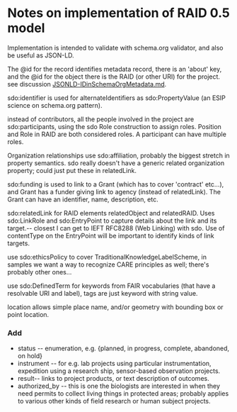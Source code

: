 # Notes on implementation of RAID 0.5 model 

Implementation is intended to validate with schema.org validator, and also be useful as JSON-LD. 

The @id for the record identifies metadata record, there is an 'about' key,  and the @id for the object there is the RAID (or other URI) for the project.  see discussion [JSONLD-IDinSchemaOrgMetadata.md](../../JSONLD-IDinSchemaOrgMetadata.md).

sdo:identifier is used for alternateIdentifiers as sdo:PropertyValue (an ESIP science on schema.org pattern). 

instead of contributors, all the people involved in the project are sdo:participants, using the sdo Role construction to assign roles. Position and Role in RAID are both considered roles.  A participant can have multiple roles. 

Organization relationships use sdo:affiliation, probably the biggest stretch in property semantics.  sdo really doesn't have a generic related organization property; could just put these in relatedLink.  

sdo:funding is used to link to a Grant (which has to cover 'contract' etc...), and Grant has a funder giving link to agency (instead of relatedLink). The Grant can have an identifier, name, description, etc. 

sdo:relatedLink for RAID elements relatedObject and relatedRAID. Uses sdo:LinkRole and sdo:EntryPoint to capture details about the link and its target.-- closest I can get to IEFT RFC8288 (Web Linking) with sdo.  Use of contentType on the EntryPoint will be important to identify kinds of link targets.

use sdo:ethicsPolicy to cover TraditionalKnowledgeLabelScheme, in samples we want a way to recognize CARE principles as well; there's probably other ones...

use sdo:DefinedTerm for keywords from FAIR vocabularies (that have a resolvable URI and label), tags are just keyword with string value. 

location allows simple place name, and/or geometry with bounding box or point location.

### Add
- status -- enumeration, e.g. {planned, in progress, complete, abandoned, on hold}
- instrument -- for e.g. lab projects using particular instrumentation, expedition using a research ship, sensor-based observation projects.
- result-- links to project products, or text description of outcomes.
- authorized_by -- this is one the biologists are interested in when they need permits to collect living things in protected areas; probably applies to various other kinds of field research or human subject projects. 
